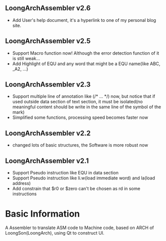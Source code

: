 ## LoongArchAssembler v2.6
+ Add User's help document, it's a hyperlink to one of my personal blog site.

## LoongArchAssembler v2.5
+ Support Macro function now! Although the error detection function of it is still weak...
+ Add Highlight of EQU and any word that might be a EQU name(like ABC, _A2, ...)

## LoongArchAssembler v2.3
+ Support multiple line of annotation like (/* ... */) now, but notice that if used outside data section of text section, it must be isolated(no meaningful content should be write in the same line of the symbol of the mark)
+ Simplified some functions, processing speed becomes faster now

## LoongArchAssembler v2.2
+ changed lots of basic structures, the Software is more robust now

## LoongArchAssembler v2.1
+ Support Pseudo instruction like EQU in data section
+ Support Pseudo instruction like li.w(load immediate word) and la(load address)
+ Add constrain that $r0 or $zero can't be chosen as rd in some instructions

# Basic Information
A Assembler to translate ASM code to Machine code, based on ARCH of LoongSon(LoongArch), using Qt to construct UI.
